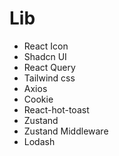 # Lib

- React Icon
- Shadcn UI
- React Query
- Tailwind css
- Axios
- Cookie
- React-hot-toast
- Zustand
- Zustand Middleware
- Lodash
